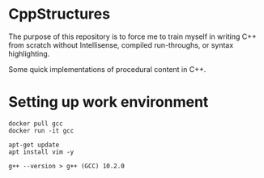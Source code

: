 # CppStructures

The purpose of this repository is to force me to train myself in writing C++ from scratch without Intellisense, compiled run-throughs, or syntax highlighting.

 Some quick implementations of procedural content in C++.

# Setting up work environment

    docker pull gcc
    docker run -it gcc
    
    apt-get update
    apt install vim -y
    
    g++ --version > g++ (GCC) 10.2.0
    
